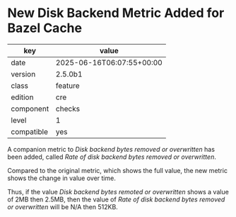 [//]: # (werk v2)
# New Disk Backend Metric Added for Bazel Cache

key        | value
---------- | ---
date       | 2025-06-16T06:07:55+00:00
version    | 2.5.0b1
class      | feature
edition    | cre
component  | checks
level      | 1
compatible | yes

A companion metric to _Disk backend bytes removed or overwritten_ has been added, called _Rate of disk backend bytes removed or overwritten_.

Compared to the original metric, which shows the full value, the new metric shows the change in value over time.

Thus, if the value _Disk backend bytes remoted or overwritten_ shows a value of 2MB then 2.5MB, then the value of _Rate of disk backend bytes removed or overwritten_ will be N/A then 512KB.
